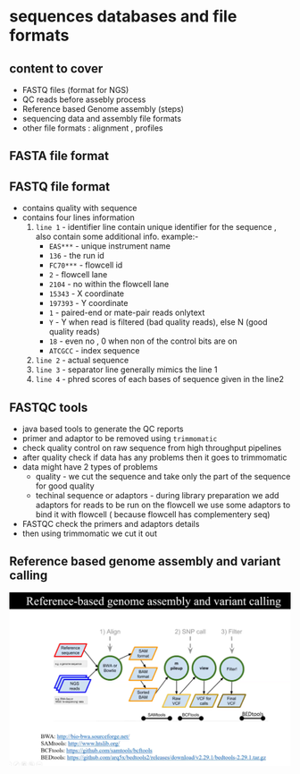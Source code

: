 # sequences databases and file formats
## content to cover
- FASTQ files (format for NGS)
- QC reads before assebly process
- Reference based Genome assembly (steps)
- sequencing data and assembly file formats
- other file formats : alignment , profiles

## FASTA file format


## FASTQ file format
- contains quality with sequence
- contains four lines information
  1. `line 1` - identifier line contain unique identifier for the sequence , also contain some additional info.
       example:-
      * `EAS***` - unique instrument name
      * `136` - the run id
      * `FC70***` - flowcell id
      * `2` - flowcell lane
      * `2104` - no within the flowcell lane
      * `15343` - X coordinate
      * `197393` - Y coordinate
      * `1` - paired-end or mate-pair reads onlytext
      * `Y` - Y when read is filtered (bad quality reads), else N (good quality reads)
      * `18` - even no , 0 when non of the control bits are on
      * `ATCGCC` - index sequence
  2. `line 2` - actual sequence
  3. `line 3` - separator line generally mimics the line 1
  4. `line 4` - phred scores of each bases of sequence given in the line2

## FASTQC tools
- java based tools to generate the QC reports
- primer and adaptor to be removed using `trimmomatic`
- check quality control on raw sequence from high throughput pipelines
- after quality check if data has any problems then it goes to trimmomatic
- data might have 2 types of problems
  *  quality - we cut the sequence and take only the  part of the sequence for good quality
  *  techinal sequence or adaptors - during library preparation we add adaptors for reads to be run on the flowcell we use some adaptors to bind it with flowcell ( because flowcell has complementery seq)
- FASTQC check the primers and adaptors details
- then using trimmomatic we cut it out

## Reference based genome assembly and variant calling
![Screenshot](content/day8/flowchart.jpg)


   
